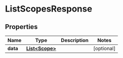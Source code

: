 

# ListScopesResponse


## Properties

| Name | Type | Description | Notes |
|------------ | ------------- | ------------- | -------------|
|**data** | [**List&lt;Scope&gt;**](Scope.md) |  |  [optional] |



